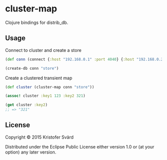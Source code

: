 # cluster-map

Clojure bindings for distrib_db.

## Usage

Connect to cluster and create a store

```clojure
(def conn (connect {:host "192.168.0.1" :port 4040} {:host "192.168.0.2" :port 4040}))

(create-db conn "store")
```
Create a clustered transient map

```clojure
(def cluster (cluster-map conn "store"))

(assoc! cluster :key1 123 :key2 321)

(get cluster :key2)
;; => "321"
```
## License

Copyright © 2015 Kristofer Svärd

Distributed under the Eclipse Public License either version 1.0 or (at
your option) any later version.
